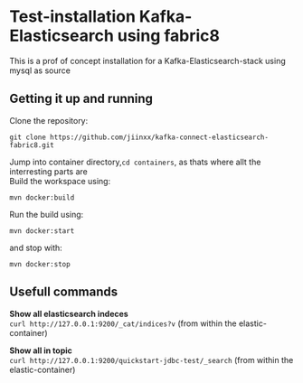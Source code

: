 # Test-installation Kafka-Elasticsearch using fabric8
This is a prof of concept installation for a Kafka-Elasticsearch-stack using mysql as source

## Getting it up and running
Clone the repository:
```
git clone https://github.com/jiinxx/kafka-connect-elasticsearch-fabric8.git
```
Jump into container directory,`cd containers`, as thats where allt the interresting parts are<br>
Build the workspace using:
```
mvn docker:build
```
Run the build using:
```
mvn docker:start
```
and stop with:
```
mvn docker:stop
```

## Usefull commands
**Show all elasticsearch indeces**<br>
`curl http://127.0.0.1:9200/_cat/indices?v` (from within the elastic-container)

**Show all in topic**<br>
`curl http://127.0.0.1:9200/quickstart-jdbc-test/_search` (from within the elastic-container)
